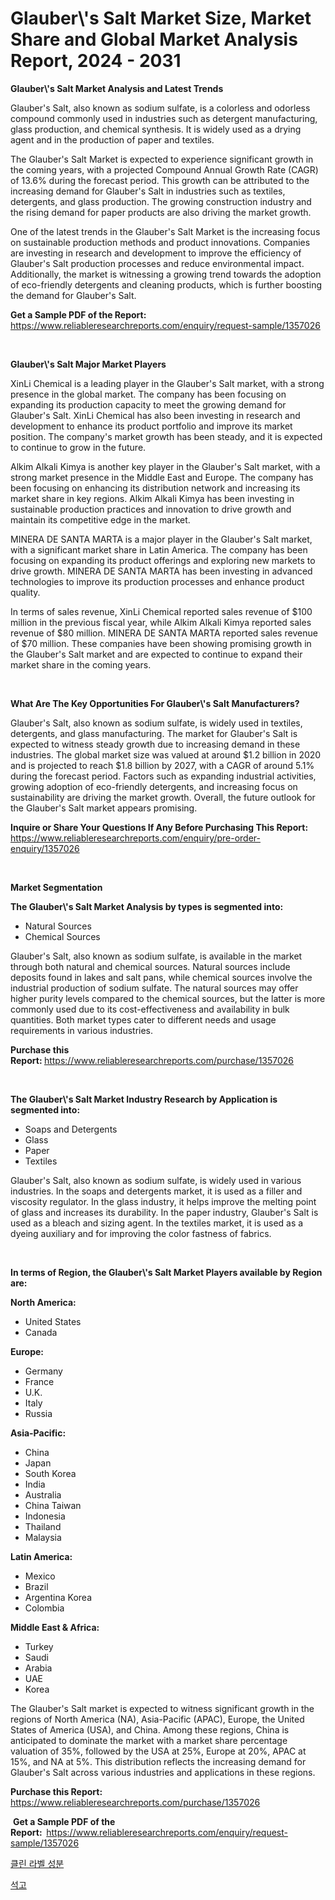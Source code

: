 <p><h1>Glauber\'s Salt Market Size, Market Share and Global Market Analysis Report, 2024 - 2031</h1></p><p><strong>Glauber\'s Salt Market Analysis and Latest Trends</strong></p>
<p><p>Glauber's Salt, also known as sodium sulfate, is a colorless and odorless compound commonly used in industries such as detergent manufacturing, glass production, and chemical synthesis. It is widely used as a drying agent and in the production of paper and textiles.</p><p>The Glauber's Salt Market is expected to experience significant growth in the coming years, with a projected Compound Annual Growth Rate (CAGR) of 13.6% during the forecast period. This growth can be attributed to the increasing demand for Glauber's Salt in industries such as textiles, detergents, and glass production. The growing construction industry and the rising demand for paper products are also driving the market growth.</p><p>One of the latest trends in the Glauber's Salt Market is the increasing focus on sustainable production methods and product innovations. Companies are investing in research and development to improve the efficiency of Glauber's Salt production processes and reduce environmental impact. Additionally, the market is witnessing a growing trend towards the adoption of eco-friendly detergents and cleaning products, which is further boosting the demand for Glauber's Salt.</p></p>
<p><strong>Get a Sample PDF of the Report:&nbsp;</strong> <a href="https://www.reliableresearchreports.com/enquiry/request-sample/1357026">https://www.reliableresearchreports.com/enquiry/request-sample/1357026</a></p>
<p>&nbsp;</p>
<p><strong>Glauber\'s Salt Major Market Players</strong></p>
<p><p>XinLi Chemical is a leading player in the Glauber's Salt market, with a strong presence in the global market. The company has been focusing on expanding its production capacity to meet the growing demand for Glauber's Salt. XinLi Chemical has also been investing in research and development to enhance its product portfolio and improve its market position. The company's market growth has been steady, and it is expected to continue to grow in the future.</p><p>Alkim Alkali Kimya is another key player in the Glauber's Salt market, with a strong market presence in the Middle East and Europe. The company has been focusing on enhancing its distribution network and increasing its market share in key regions. Alkim Alkali Kimya has been investing in sustainable production practices and innovation to drive growth and maintain its competitive edge in the market.</p><p>MINERA DE SANTA MARTA is a major player in the Glauber's Salt market, with a significant market share in Latin America. The company has been focusing on expanding its product offerings and exploring new markets to drive growth. MINERA DE SANTA MARTA has been investing in advanced technologies to improve its production processes and enhance product quality.</p><p>In terms of sales revenue, XinLi Chemical reported sales revenue of $100 million in the previous fiscal year, while Alkim Alkali Kimya reported sales revenue of $80 million. MINERA DE SANTA MARTA reported sales revenue of $70 million. These companies have been showing promising growth in the Glauber's Salt market and are expected to continue to expand their market share in the coming years.</p></p>
<p>&nbsp;</p>
<p><strong>What Are The Key Opportunities For Glauber\'s Salt Manufacturers?</strong></p>
<p><p>Glauber's Salt, also known as sodium sulfate, is widely used in textiles, detergents, and glass manufacturing. The market for Glauber's Salt is expected to witness steady growth due to increasing demand in these industries. The global market size was valued at around $1.2 billion in 2020 and is projected to reach $1.8 billion by 2027, with a CAGR of around 5.1% during the forecast period. Factors such as expanding industrial activities, growing adoption of eco-friendly detergents, and increasing focus on sustainability are driving the market growth. Overall, the future outlook for the Glauber's Salt market appears promising.</p></p>
<p><strong>Inquire or Share Your Questions If Any Before Purchasing This Report:</strong> <a href="https://www.reliableresearchreports.com/enquiry/pre-order-enquiry/1357026">https://www.reliableresearchreports.com/enquiry/pre-order-enquiry/1357026</a></p>
<p>&nbsp;</p>
<p><strong>Market Segmentation</strong></p>
<p><strong>The Glauber\'s Salt Market Analysis by types is segmented into:</strong></p>
<p><ul><li>Natural Sources</li><li>Chemical Sources</li></ul></p>
<p><p>Glauber's Salt, also known as sodium sulfate, is available in the market through both natural and chemical sources. Natural sources include deposits found in lakes and salt pans, while chemical sources involve the industrial production of sodium sulfate. The natural sources may offer higher purity levels compared to the chemical sources, but the latter is more commonly used due to its cost-effectiveness and availability in bulk quantities. Both market types cater to different needs and usage requirements in various industries.</p></p>
<p><strong>Purchase this Report:&nbsp;</strong><a href="https://www.reliableresearchreports.com/purchase/1357026">https://www.reliableresearchreports.com/purchase/1357026</a></p>
<p>&nbsp;</p>
<p><strong>The Glauber\'s Salt Market Industry Research by Application is segmented into:</strong></p>
<p><ul><li>Soaps and Detergents</li><li>Glass</li><li>Paper</li><li>Textiles</li></ul></p>
<p><p>Glauber's Salt, also known as sodium sulfate, is widely used in various industries. In the soaps and detergents market, it is used as a filler and viscosity regulator. In the glass industry, it helps improve the melting point of glass and increases its durability. In the paper industry, Glauber's Salt is used as a bleach and sizing agent. In the textiles market, it is used as a dyeing auxiliary and for improving the color fastness of fabrics.</p></p>
<p>&nbsp;</p>
<p><strong>In terms of Region, the Glauber\'s Salt Market Players available by Region are:</strong></p>
<p>
    <p> <strong> North America: </strong>
        <ul>
            <li>United States</li>
            <li>Canada</li>
        </ul>
        </p> 
    <p> <strong> Europe: </strong>
        <ul>
            <li>Germany</li>
            <li>France</li>
            <li>U.K.</li>
            <li>Italy</li>
            <li>Russia</li>
        </ul>
        </p> 
    <p> <strong> Asia-Pacific: </strong>
        <ul>
            <li>China</li>
            <li>Japan</li>
            <li>South Korea</li>
            <li>India</li>
            <li>Australia</li>
            <li>China Taiwan</li>
            <li>Indonesia</li>
            <li>Thailand</li>
            <li>Malaysia</li>
        </ul>
        </p> 
    <p> <strong> Latin America: </strong>
        <ul>
            <li>Mexico</li>
            <li>Brazil</li>
            <li>Argentina Korea</li>
            <li>Colombia</li>
        </ul>
        </p> 
    <p> <strong> Middle East & Africa: </strong>
        <ul>
            <li>Turkey</li>
            <li>Saudi</li>
            <li>Arabia</li>
            <li>UAE</li>
            <li>Korea</li>
        </ul>
    </p>
    </p>
<p><p>The Glauber's Salt market is expected to witness significant growth in the regions of North America (NA), Asia-Pacific (APAC), Europe, the United States of America (USA), and China. Among these regions, China is anticipated to dominate the market with a market share percentage valuation of 35%, followed by the USA at 25%, Europe at 20%, APAC at 15%, and NA at 5%. This distribution reflects the increasing demand for Glauber's Salt across various industries and applications in these regions.</p></p>
<p><strong>Purchase this Report: </strong><a href="https://www.reliableresearchreports.com/purchase/1357026">https://www.reliableresearchreports.com/purchase/1357026</a></p>
<p>&nbsp;<strong>Get a Sample PDF of the Report:&nbsp;&nbsp;</strong><a href="https://www.reliableresearchreports.com/enquiry/request-sample/1357026">https://www.reliableresearchreports.com/enquiry/request-sample/1357026</a></p>
<p><strong></strong></p>
<p><p><a href="https://medium.com/@santiagoiza565682023/quot-%EC%B2%AD%EA%B2%B0%ED%95%9C-%EB%9D%BC%EB%B2%A8-%EC%9B%90%EB%A3%8C-%EC%8B%9C%EC%9E%A5-%EC%A1%B0%EC%82%AC-%EB%B3%B4%EA%B3%A0%EC%84%9C-2024%EB%85%84%EB%B6%80%ED%84%B0-2031%EB%85%84%EA%B9%8C%EC%A7%80%EC%9D%98-%EC%97%AD%EC%82%AC-%EB%B0%8F-%EC%98%88%EC%B8%A1-quot-7084485abc23">클린 라벨 성분</a></p><p><a href="https://medium.com/@santiagoiza565682023/%EC%84%9D%EA%B3%A0-%EC%8B%9C%EC%9E%A5-%EB%B6%84%EC%84%9D-%EC%97%B0%EB%A1%80-%ED%8F%89%EA%B7%A0-%EC%84%B1%EC%9E%A5%EB%A5%A0-%EC%8B%9C%EC%9E%A5-%EC%84%B8%EB%B6%84%ED%99%94-%EB%B0%8F-%EA%B8%80%EB%A1%9C%EB%B2%8C-%EC%82%B0%EC%97%85-%EA%B0%9C%EC%9A%94-75464228f57e">석고</a></p></p>